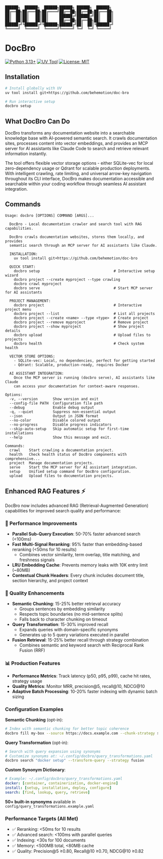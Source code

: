 ```
██████╗  ██████╗  ██████╗██████╗ ██████╗  ██████╗
██╔══██╗██╔═══██╗██╔════╝██╔══██╗██╔══██╗██╔═══██╗
██║  ██║██║   ██║██║     ██████╔╝██████╔╝██║   ██║
██║  ██║██║   ██║██║     ██╔══██╗██╔══██╗██║   ██║
██████╔╝╚██████╔╝╚██████╗██████╔╝██║  ██║╚██████╔╝
╚═════╝  ╚═════╝  ╚═════╝╚═════╝ ╚═╝  ╚═╝ ╚═════╝
```

# DocBro

[![Python 3.13+](https://img.shields.io/badge/python-3.13+-blue.svg)](https://www.python.org/downloads/)
[![UV Tool](https://img.shields.io/badge/UV-0.8+-green.svg)](https://docs.astral.sh/uv/)
[![License: MIT](https://img.shields.io/badge/License-MIT-yellow.svg)](https://opensource.org/licenses/MIT)

## Installation

```bash
# Install globally with UV
uv tool install git+https://github.com/behemotion/doc-bro

# Run interactive setup
docbro setup
```

## What DocBro Can Do

DocBro transforms any documentation website into a searchable knowledge base with AI-powered semantic search. It crawls documentation sites, processes content into vector embeddings, and provides an MCP server for AI assistants like Claude Code to search and retrieve relevant information instantly.

The tool offers flexible vector storage options - either SQLite-vec for local zero-dependency usage or Qdrant for scalable production deployments. With intelligent crawling, rate limiting, and universal arrow-key navigation throughout its CLI interface, DocBro makes documentation accessible and searchable within your coding workflow through seamless AI assistant integration.

## Commands

```
Usage: docbro [OPTIONS] COMMAND [ARGS]...

  DocBro - Local documentation crawler and search tool with RAG capabilities.

  DocBro crawls documentation websites, stores them locally, and provides
  semantic search through an MCP server for AI assistants like Claude.

  INSTALLATION:
    uv tool install git+https://github.com/behemotion/doc-bro

  QUICK START:
    docbro setup                                  # Interactive setup wizard
    docbro project --create myproject --type crawling
    docbro crawl myproject
    docbro serve                                  # Start MCP server for AI assistants

  PROJECT MANAGEMENT:
    docbro project                                # Interactive project menu
    docbro project --list                         # List all projects
    docbro project --create <name> --type <type>  # Create project
    docbro project --remove myproject             # Remove project
    docbro project --show myproject               # Show project details
    docbro upload                                 # Upload files to projects
    docbro health                                 # Check system health

  VECTOR STORE OPTIONS:
    - SQLite-vec: Local, no dependencies, perfect for getting started
    - Qdrant: Scalable, production-ready, requires Docker

  AI ASSISTANT INTEGRATION:
    Once the MCP server is running (docbro serve), AI assistants like Claude
    can access your documentation for context-aware responses.

Options:
  -v, --version       Show version and exit
  --config-file PATH  Configuration file path
  --debug             Enable debug output
  -q, --quiet         Suppress non-essential output
  --json              Output in JSON format
  --no-color          Disable colored output
  --no-progress       Disable progress indicators
  --skip-auto-setup   Skip automatic setup for first-time installations
  --help              Show this message and exit.

Commands:
  crawl    Start crawling a documentation project.
  health   Check health status of DocBro components with comprehensive...
  project  Manage documentation projects.
  serve    Start the MCP server for AI assistant integration.
  setup    Unified setup command for DocBro configuration.
  upload   Upload files to documentation projects.
```

## Enhanced RAG Features ⚡

DocBro now includes advanced RAG (Retrieval-Augmented Generation) capabilities for improved search quality and performance:

### 🚀 Performance Improvements
- **Parallel Sub-Query Execution**: 50-70% faster advanced search (<100ms)
- **Fast Multi-Signal Reranking**: 95% faster than embedding-based reranking (<50ms for 10 results)
  - Combines vector similarity, term overlap, title matching, and freshness signals
- **LRU Embedding Cache**: Prevents memory leaks with 10K entry limit (~80MB)
- **Contextual Chunk Headers**: Every chunk includes document title, section hierarchy, and project context

### 🎯 Quality Enhancements
- **Semantic Chunking**: 15-25% better retrieval accuracy
  - Groups sentences by embedding similarity
  - Respects topic boundaries (no mid-sentence splits)
  - Falls back to character chunking on timeout
- **Query Transformation**: 15-30% improved recall
  - Expands queries with domain-specific synonyms
  - Generates up to 5 query variations executed in parallel
- **Fusion Retrieval**: 15-25% better recall through strategy combination
  - Combines semantic and keyword search with Reciprocal Rank Fusion (RRF)

### 📊 Production Features
- **Performance Metrics**: Track latency (p50, p95, p99), cache hit rates, strategy usage
- **Quality Metrics**: Monitor MRR, precision@5, recall@10, NDCG@10
- **Adaptive Batch Processing**: 10-20% faster indexing with dynamic batch sizing

### Configuration Examples

**Semantic Chunking** (opt-in):
```bash
# Index with semantic chunking for better topic coherence
docbro fill my-box --source https://docs.example.com --chunk-strategy semantic
```

**Query Transformation** (opt-in):
```bash
# Search with query expansion using synonyms
# Customize synonyms at: ~/.config/docbro/query_transformations.yaml
docbro search "docker setup" --transform-query --strategy fusion
```

**Custom Synonym Dictionary**:
```yaml
# Example: ~/.config/docbro/query_transformations.yaml
docker: [container, containerization, docker-engine]
install: [setup, installation, deploy, configure]
search: [find, lookup, query, retrieve]
```

**50+ built-in synonyms** available in `config/query_transformations.example.yaml`

### Performance Targets (All Met)
- ✅ Reranking: <50ms for 10 results
- ✅ Advanced search: <100ms with parallel queries
- ✅ Indexing: <30s for 100 documents
- ✅ Memory: <500MB total, <80MB cache
- ✅ Quality: Precision@5 ≥0.80, Recall@10 ≥0.70, NDCG@10 ≥0.82